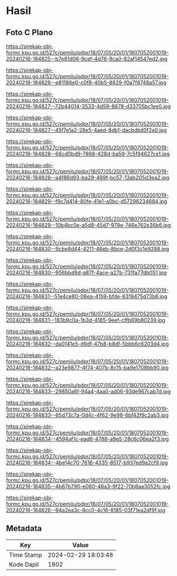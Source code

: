 # Hasil

## Foto C Plano

https://sirekap-obj-formc.kpu.go.id/527c/pemilu/pdpr/18/07/05/20/01/1807052001019-20240216-184825--b7e81d06-9cef-4d76-9ca0-82af14547ed2.jpg

https://sirekap-obj-formc.kpu.go.id/527c/pemilu/pdpr/18/07/05/20/01/1807052001019-20240216-184826--e81186e0-c0f8-40b5-8829-f0a7f8748a57.jpg

https://sirekap-obj-formc.kpu.go.id/527c/pemilu/pdpr/18/07/05/20/01/1807052001019-20240216-184827--72b44014-3533-4d59-8878-d33705bc1ee0.jpg

https://sirekap-obj-formc.kpu.go.id/527c/pemilu/pdpr/18/07/05/20/01/1807052001019-20240216-184827--45f7e1a2-28e5-4aed-8db1-dacbdbd0f2a0.jpg

https://sirekap-obj-formc.kpu.go.id/527c/pemilu/pdpr/18/07/05/20/01/1807052001019-20240216-184828--68cd0bd9-7868-428d-ba59-7c5f94627ce1.jpg

https://sirekap-obj-formc.kpu.go.id/527c/pemilu/pdpr/18/07/05/20/01/1807052001019-20240216-184828--a4f86d93-ba29-489f-bc57-13ab205d3ea2.jpg

https://sirekap-obj-formc.kpu.go.id/527c/pemilu/pdpr/18/07/05/20/01/1807052001019-20240216-184829--f9c7d414-80fe-41e1-a0bc-d57296234684.jpg

https://sirekap-obj-formc.kpu.go.id/527c/pemilu/pdpr/18/07/05/20/01/1807052001019-20240216-184829--10b4bc0e-a5d8-45d7-978e-746e762e36b6.jpg

https://sirekap-obj-formc.kpu.go.id/527c/pemilu/pdpr/18/07/05/20/01/1807052001019-20240216-184830--9cbe8d44-4211-46eb-8bce-2d0f3c1e9288.jpg

https://sirekap-obj-formc.kpu.go.id/527c/pemilu/pdpr/18/07/05/20/01/1807052001019-20240216-184830--956bbd9d-a87f-4ace-a27b-731fa77db051.jpg

https://sirekap-obj-formc.kpu.go.id/527c/pemilu/pdpr/18/07/05/20/01/1807052001019-20240216-184831--51e4ce80-08ea-4159-bfde-6319475d73b6.jpg

https://sirekap-obj-formc.kpu.go.id/527c/pemilu/pdpr/18/07/05/20/01/1807052001019-20240216-184831--183b9c0a-1b3d-4165-9eef-cffb69b80239.jpg

https://sirekap-obj-formc.kpu.go.id/527c/pemilu/pdpr/18/07/05/20/01/1807052001019-20240216-184832--da0141e5-d9df-47b8-b8df-5bbb6c6203d4.jpg

https://sirekap-obj-formc.kpu.go.id/527c/pemilu/pdpr/18/07/05/20/01/1807052001019-20240216-184832--a23e9877-4f74-407b-8c15-ba9e1708bb90.jpg

https://sirekap-obj-formc.kpu.go.id/527c/pemilu/pdpr/18/07/05/20/01/1807052001019-20240216-184833--29850a6f-94a4-4aa0-ad06-93de967cab7d.jpg

https://sirekap-obj-formc.kpu.go.id/527c/pemilu/pdpr/18/07/05/20/01/1807052001019-20240216-184833--65d73c7a-0d4c-4f62-9e98-6bf42f9c2ab3.jpg

https://sirekap-obj-formc.kpu.go.id/527c/pemilu/pdpr/18/07/05/20/01/1807052001019-20240216-184834--4594af1c-ead6-4788-a9e5-28c6c06ea2f3.jpg

https://sirekap-obj-formc.kpu.go.id/527c/pemilu/pdpr/18/07/05/20/01/1807052001019-20240216-184834--4be14c70-7616-4335-8517-b937ed9a2cf9.jpg

https://sirekap-obj-formc.kpu.go.id/527c/pemilu/pdpr/18/07/05/20/01/1807052001019-20240216-184835--4b67b790-e080-48a3-9f22-70b8aa3052fc.jpg

https://sirekap-obj-formc.kpu.go.id/527c/pemilu/pdpr/18/07/05/20/01/1807052001019-20240216-184826--94a2ea3c-8cc0-4c16-8185-03f71ea2df9f.jpg


## Metadata

| Key        | Value               |
| ---------- | ------------------- |
| Time Stamp | 2024-02-29 18:03:48 |
| Kode Dapil | 1802                |



